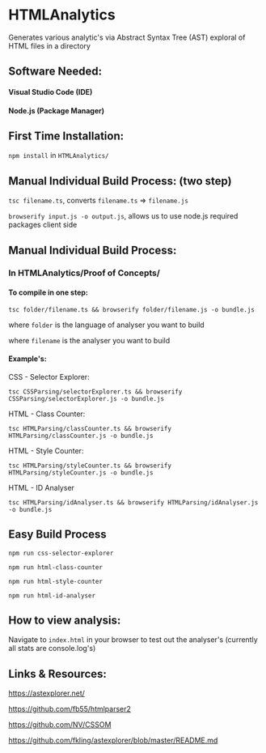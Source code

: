 # HTMLAnalytics
Generates various analytic's via Abstract Syntax Tree (AST) exploral of HTML files in a directory
## Software Needed:
#### Visual Studio Code (IDE)
#### Node.js (Package Manager)

## First Time Installation:
`npm install` in `HTMLAnalytics/`

## Manual Individual Build Process: (two step)
`tsc filename.ts`, converts `filename.ts` => `filename.js`

`browserify input.js -o output.js`, allows us to use node.js required packages client side

## Manual Individual Build Process:
### In HTMLAnalytics/Proof of Concepts/
#### To compile in one step:

`tsc folder/filename.ts && browserify folder/filename.js -o bundle.js`

where `folder` is the language of analyser you want to build

where `filename` is the analyser you want to build

#### Example's:
 CSS - Selector Explorer:
 
`tsc CSSParsing/selectorExplorer.ts && browserify CSSParsing/selectorExplorer.js -o bundle.js`

HTML - Class Counter:

`tsc HTMLParsing/classCounter.ts && browserify HTMLParsing/classCounter.js -o bundle.js`

HTML - Style Counter:

`tsc HTMLParsing/styleCounter.ts && browserify HTMLParsing/styleCounter.js -o bundle.js`

HTML - ID Analyser

`tsc HTMLParsing/idAnalyser.ts && browserify HTMLParsing/idAnalyser.js -o bundle.js`

## Easy Build Process
`npm run css-selector-explorer`

`npm run html-class-counter`

`npm run html-style-counter`

`npm run html-id-analyser`

## How to view analysis:
Navigate to `index.html` in your browser to test out the analyser's (currently all stats are console.log's)

## Links & Resources:
https://astexplorer.net/

https://github.com/fb55/htmlparser2

https://github.com/NV/CSSOM

https://github.com/fkling/astexplorer/blob/master/README.md

